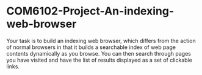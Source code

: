 # COM6102-Project-An-indexing-web-browser
Your task is to build an indexing web browser, which differs from the action of normal browsers in that it builds a searchable index of web page contents dynamically as you browse. You can then search through pages you have visited and have the list of results displayed as a set of clickable links.
